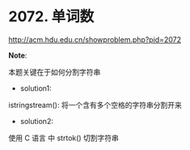 # 2072. 单词数

http://acm.hdu.edu.cn/showproblem.php?pid=2072

**Note**:

本题关键在于如何分割字符串

* solution1:

istringstream(): 将一个含有多个空格的字符串分割开来

* solution2:

使用 C 语言 中 strtok() 切割字符串
